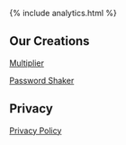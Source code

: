 {% include analytics.html %}
## Our Creations
<a href="/multiplier">Multiplier</a>

<a href="/passwordshaker">Password Shaker</a>

## Privacy
<a href="/privacy">Privacy Policy</a>
